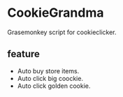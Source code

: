 CookieGrandma
=============

Grasemonkey script for cookieclicker.


feature
-------
 - Auto buy store items.
 - Auto click big coockie.
 - Auto click golden cookie.

